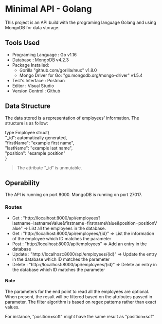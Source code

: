 # Minimal API - Golang

This project is an API build with the programing language Golang and using MongoDB for data storage.

## Tools Used
* Programing Language : Go v1.16
* Database : MongoDB v4.2.3
* Package Installed: 
  * Gorilla "github.com/gorilla/mux" v1.8.0
  * Mongo Driver for Go:  "go.mongodb.org/mongo-driver" v1.5.4
* Test's Interface : Postman
* Editor : Visual Studio
* Version Control : Github

## Data Structure
The data stored is a representation of employees' information. The structure is as follow:

type Employee struct{<br>
     "_id": automatically generated,<br>
     "firstName": "example first name",<br>
     "lastName": "example last name",<br>
     "position": "example position"<br>
}

> The attribute "_id" is unmutable.

## Operability
The API is running on port 8000.
MongoDB is running on port 27017.

### Routes
* Get : "http://localhost:8000/api/employees?lastname=lastnameValue&firstname=firstnameValue&position=positionValue" => List all the employees in the database.
* Get : "http://localhost:8000/api/employees/{id}" => List the information of the employee which ID matches the parameter
* Post : "http://localhost:8000/api/employees" => Add an entry in the database
* Update : "http://localhost:8000/api/employees/{id}" => Update the entry in the database which ID matches the parameter
* Delete : "http://localhost:8000/api/employees/{id}" => Delete an entry in the database which ID matches the parameter

#### Note
The parameters for the end point to read all the employees are optional. When present, the result will be filtered based on the attributes passed in parameter. The filter algorithm is based on regex patterns rather than exact values.

For instance, "position=soft" might have the same result as "position=sof" 
